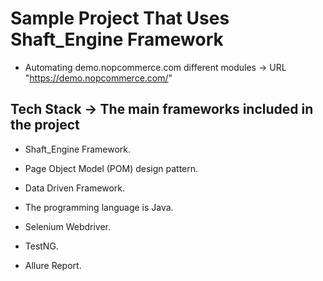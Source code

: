 # Sample Project That Uses Shaft_Engine Framework
- Automating demo.nopcommerce.com different modules -> URL "https://demo.nopcommerce.com/"

## Tech Stack -> The main frameworks included in the project
* Shaft_Engine Framework.
* Page Object Model (POM) design pattern.
* Data Driven Framework.

* The programming language is Java.
* Selenium Webdriver.
* TestNG.
* Allure Report.

